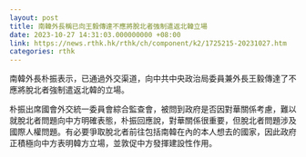 ```yaml
---
layout: post
title: 南韓外長稱已向王毅傳達不應將脫北者強制遣返北韓立場
date: 2023-10-27 14:31:03.000000000 +08:00
link: https://news.rthk.hk/rthk/ch/component/k2/1725215-20231027.htm
categories: rthk
---
```


南韓外長朴振表示，已通過外交渠道，向中共中央政治局委員兼外長王毅傳達了不應將脫北者強制遣返北韓的立場。

朴振出席國會外交統一委員會綜合監查會，被問到政府是否因對華關係考慮，難以就脫北者問題向中方明確表態，朴振回應說，對華關係很重要，但脫北者問題涉及國際人權問題。有必要爭取脫北者前往包括南韓在內的本人想去的國家，因此政府正積極向中方表明韓方立場，並敦促中方發揮建設性作用。

